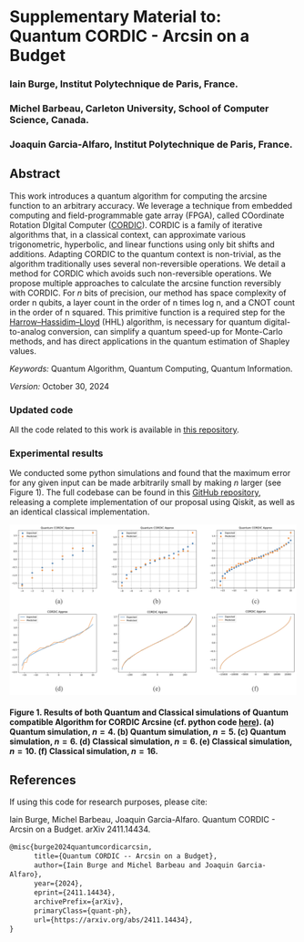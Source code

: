 Supplementary Material to: Quantum CORDIC - Arcsin on a Budget
===

### Iain Burge, Institut Polytechnique de Paris, France.

### Michel Barbeau, Carleton University, School of Computer Science, Canada.

### Joaquin Garcia-Alfaro, Institut Polytechnique de Paris, France.

## Abstract

This work introduces a quantum algorithm for computing the arcsine
function to an arbitrary accuracy. We leverage
a technique from embedded computing and field-programmable
gate array (FPGA), called COordinate Rotation DIgital Computer
([CORDIC](https://en.wikipedia.org/wiki/CORDIC)). CORDIC is a family of iterative algorithms
that, in a classical context, can approximate various trigonometric,
hyperbolic, and linear functions using only bit shifts and
additions. Adapting CORDIC to the quantum context is non-trivial,
as the algorithm traditionally uses several non-reversible
operations. We detail a method for CORDIC which avoids such
non-reversible operations. We propose multiple approaches to
calculate the arcsine function reversibly with CORDIC. For $n$ bits
of precision, our method has space complexity of order n qubits,
a layer count in the order of n times log n, and a CNOT count in
the order of n squared. This primitive function is a required step
for the [Harrow–Hassidim–Lloyd](https://en.wikipedia.org/wiki/HHL_algorithm) (HHL) algorithm, is necessary
for quantum digital-to-analog conversion, can simplify a quantum
speed-up for Monte-Carlo methods, and has direct applications
in the quantum estimation of Shapley values.

*Keywords:* Quantum Algorithm, Quantum Computing, Quantum Information.

*Version:* October 30, 2024

### Updated code

All the code related to this work is available in <a href="https://github.com/iain-burge/QuantumCORDIC/tree/main/code">this repository</a>.

### Experimental results

We conducted some python simulations and found that the maximum error
for any given input can be made arbitrarily small by making $n$ larger
(see Figure 1). The full codebase can be found in this [GitHub repository](https://github.com/iain-burge/QuantumCORDIC/tree/main/code),
releasing a complete implementation of our proposal using Qiskit, as
well as an identical classical implementation.

![](img/results.png?raw=true)

#### Figure 1. Results of both Quantum and Classical simulations of Quantum compatible Algorithm for CORDIC Arcsine (cf. python code [here](https://github.com/iain-burge/QuantumCORDIC/tree/main/code)). (a) Quantum simulation, $n=4$. (b) Quantum simulation, $n=5$. (c) Quantum simulation, $n=6$. (d) Classical simulation, $n=6$. (e) Classical simulation, $n=10$. (f) Classical simulation, $n=16$.


## References

If using this code for research purposes, please cite:

Iain Burge, Michel Barbeau, Joaquin Garcia-Alfaro. Quantum CORDIC - Arcsin on a Budget. arXiv 2411.14434.


```
@misc{burge2024quantumcordicarcsin,
      title={Quantum CORDIC -- Arcsin on a Budget}, 
      author={Iain Burge and Michel Barbeau and Joaquin Garcia-Alfaro},
      year={2024},
      eprint={2411.14434},
      archivePrefix={arXiv},
      primaryClass={quant-ph},
      url={https://arxiv.org/abs/2411.14434}, 
}
```


